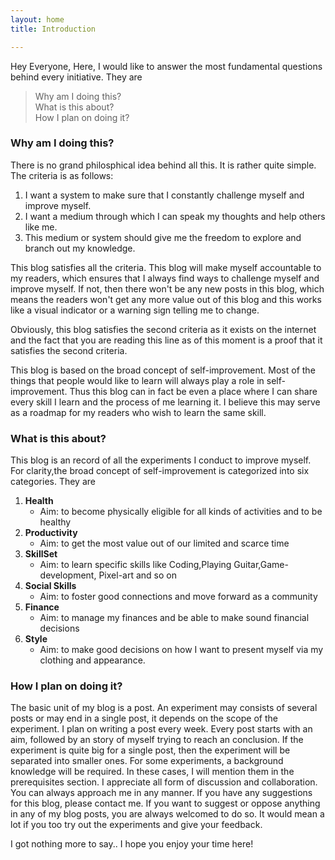 ```yaml
---
layout: home
title: Introduction

---
```


Hey Everyone,
Here, I would like to answer the most fundamental questions behind every initiative. They are

>  Why am I doing this? <br>
>  What is this about? <br>
>  How I plan on doing it?


### Why am I doing this?

There is no grand philosphical idea behind all this. It is rather quite simple.
The criteria is as follows:
1. I want a system to make sure that I constantly challenge myself and improve myself.
2. I want a medium through which I can speak my thoughts and help others like me.
3. This medium or system should give me the freedom to explore and branch out my knowledge.

This blog satisfies all the criteria. This blog will make myself accountable to my readers, which ensures that I always find ways to challenge myself and improve myself. If not, then there won't be any new posts in this blog, which means the readers won't get any more value out of this blog and this works like a visual indicator or a warning sign telling me to change.

Obviously, this blog satisfies the second criteria as it exists on the internet and the fact that you are reading this line as of this moment is a proof that it satisfies the second criteria.

This blog is based on the broad concept of self-improvement. Most of the things that people would like to learn will always play a role in self-improvement. Thus this blog can in fact be even a place where I can share every skill I learn and the process of me learning it. I believe this may serve as a roadmap for my readers who wish to learn the same skill.

### What is this about?

This blog is an record of all the experiments I conduct to improve myself. For clarity,the broad concept of self-improvement is categorized into six categories.
They are
 1.  <b>Health</b>
      - Aim: to become physically eligible for all kinds of activities and to be healthy
 2.  <b>Productivity</b>
      - Aim: to get the most value out of our limited and scarce time
 3.  <b>SkillSet</b>
      - Aim: to learn specific skills like Coding,Playing Guitar,Game-development, Pixel-art and so on
 4.  <b>Social Skills</b>
      - Aim: to foster good connections and move forward as a community
 5.  <b>Finance</b>
      - Aim: to manage my finances and be able to make sound financial decisions
 6.  <b>Style</b>
      - Aim: to make good decisions on how I want to present myself via my clothing and appearance.

### How I plan on doing it?

The basic unit of my blog is a post. An experiment may consists of several posts or may end in a single post, it depends on the scope of the experiment. I plan on writing a post every week. Every post starts with an aim, followed by an story of myself trying to reach an conclusion. If the experiment is quite big for a single post, then the experiment will be separated into smaller ones.
For some experiments, a background knowledge will be required. In these cases, I will mention them in the prerequisites section. I appreciate all form of discussion and collaboration. You can always approach me in any manner. If you have any suggestions for this blog, please contact me. If you want to suggest or oppose anything in any of my blog posts, you are always welcomed to do so. It would mean a lot if you too try out the experiments and give your feedback.

I got nothing more to say.. I hope you enjoy your time here!






